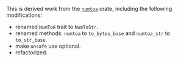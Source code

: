 This is derived work from the
[`numtoa`](https://crates.io/crates/numtoa/0.2.4) crate,
including the following modifications:

- renamed `NumToA` trait to `NumToStr`.
- renamed methods: `numtoa` to `to_bytes_base` and `numtoa_str` to `to_str_base`.
- make `unsafe` use optional.
- refactorized.
